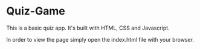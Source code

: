 # Quiz-Game
This is a basic quiz app. It's built with HTML, CSS and Javascript.

In order to view the page simply open the index.html file with your browser.
